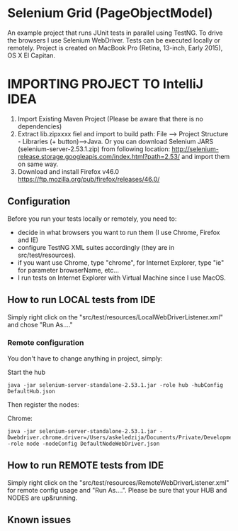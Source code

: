 # Selenium Grid (PageObjectModel)

An example project that runs JUnit tests in parallel using TestNG.
To drive the browsers I use Selenium WebDriver.
Tests can be executed locally or remotely.
Project is created on MacBook Pro (Retina, 13-inch, Early 2015), OS X El Capitan.

# IMPORTING PROJECT TO IntelliJ IDEA
1. Import Existing Maven Project (Please be aware that there is no dependencies)
2. Extract lib.zipxxxx fiel and import to build path: File --> Project Structure - Libraries (+ button)-->Java. Or you can download Selenium JARS (selenium-server-2.53.1.zip) from following location: http://selenium-release.storage.googleapis.com/index.html?path=2.53/ and import them on same way.
3. Download and install Firefox v46.0
https://ftp.mozilla.org/pub/firefox/releases/46.0/

## Configuration
Before you run your tests locally or remotely, you need to:

* decide in what browsers you want to run them (I use Chrome, Firefox and IE) 
* configure TestNG XML suites accordingly (they are in src/test/resources).
* if you want use Chrome, type "chrome", for Internet Explorer, type "ie" for parameter browserName, etc...
* I run tests on Internet Explorer with Virtual Machine since I use MacOS.


## How to run LOCAL tests from IDE
Simply right click on the "src/test/resources/LocalWebDriverListener.xml" and chose "Run As...."

### Remote configuration
You don't have to change anything in project, simply:

Start the hub

    java -jar selenium-server-standalone-2.53.1.jar -role hub -hubConfig DefaultHub.json

Then register the nodes:

Chrome:

    java -jar selenium-server-standalone-2.53.1.jar -Dwebdriver.chrome.driver=/Users/askeledzija/Documents/Private/Development/selenium/driver/chromedriver -role node -nodeConfig DefaultNodeWebDriver.json

## How to run REMOTE tests from IDE
Simply right click on the "src/test/resources/RemoteWebDriverListener.xml" for remote config usage and "Run As....".
Please be sure that your HUB and NODES are up&running.


## Known issues
